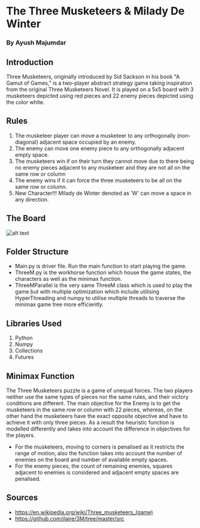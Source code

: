 # The Three Musketeers & Milady De Winter
### By Ayush Majumdar

## Introduction
Three Musketeers, originally introduced by Sid Sackson in his book "A Gamut of Games," is a two-player abstract strategy
game taking inspiration from the original Three Musketeers Novel. It is played on a 5x5 board with 3 musketeers depicted 
using red pieces and 22 enemy pieces depicted using the color white.

## Rules
1. The musketeer player can move a musketeer to any orthogonally (non-diagonal) adjacent space occupied by an enemy.
2. The enemy can move one enemy piece to any orthogonally adjacent empty space.
3. The musketeers win if on their turn they cannot move due to there being no enemy pieces adjacent to any musketeer and
they are not all on the same row or column
4. The enemy wins if it can force the three musketeers to be all on the same row or column.
5. New Character!!! Milady de Winter denoted as 'W' can move a space in any direction.

## The Board
![alt text](https://www.iggamecenter.com/images/info/threemusk/2.png)

## Folder Structure
* Main.py is driver file. Run the main function to start playing the game.
* ThreeM.py is the workhorse function which house the game states, the characters as well as the minimax function.
* ThreeMParallel is the very same ThreeM class which is used to play the game but with multiple optimization which 
include utilising HyperThreading and numpy to utilise multiple threads to traverse the minimax game tree more efficiently.

## Libraries Used
1. Python
2. Numpy
3. Collections
4. Futures

## Minimax Function
The Three Musketeers puzzle is a game of unequal forces. The two players neither use the same types of pieces nor the 
same rules, and their victory conditions are different. The main objective for the Enemy is to get the musketeers in the 
same row or column with 22 pieces, whereas, on the other hand the musketeers have the exact opposite objective and have
to achieve it with only three pieces. As a result the heuristic function is modelled differently and takes into account 
the difference in objectives for the players.
* For the musketeers, moving to corners is penalised as it restricts the range of motion, also the function takes into
account the number of enemies on the board and number of available empty spaces.
* For the enemy pieces, the count of remaining enemies, squares adjacent to enemies is considered and adjacent empty
spaces are penalised. 
 



## Sources
* https://en.wikipedia.org/wiki/Three_musketeers_(game)
* https://github.com/jlaire/3M/tree/master/src
